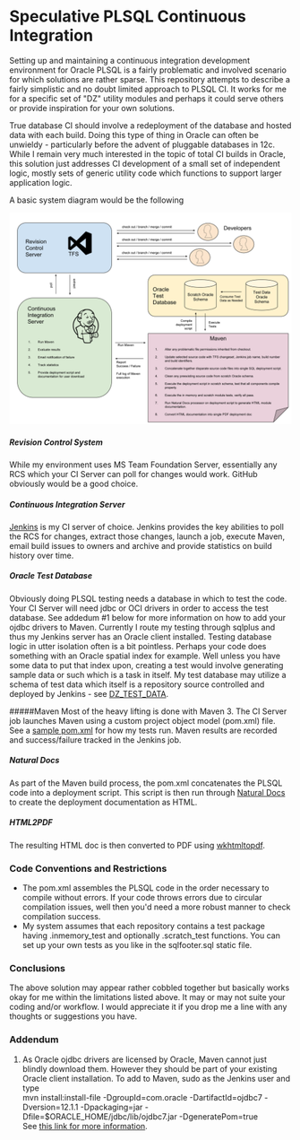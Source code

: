 # Speculative PLSQL Continuous Integration
Setting up and maintaining a continuous integration development environment for Oracle PLSQL is a fairly problematic and involved scenario for which solutions are rather sparse.  This repository attempts to describe a fairly simplistic and no doubt limited approach to PLSQL CI.  It works for me for a specific set of "DZ" utility modules and perhaps it could serve others or provide inspiration for your own solutions.

True database CI should involve a redeployment of the database and hosted data with each build.  Doing this type of thing in Oracle can often be unwieldy - particularly before the advent of pluggable databases in 12c.  While I remain very much interested in the topic of total CI builds in Oracle, this solution just addresses CI development of a small set of independent logic, mostly sets of  generic utility code which functions to support larger application logic.

A basic system diagram would be the following

![PLSQL_CI_Flow](readme1.png)

##### Revision Control System
While my environment uses MS Team Foundation Server, essentially any RCS which your CI Server can poll for changes would work.  GitHub obviously would be a good choice.

##### Continuous Integration Server
[Jenkins](https://jenkins-ci.org/) is my CI server of choice.   Jenkins provides the key abilities to poll the RCS for changes, extract those changes, launch a job, execute Maven, email build issues to owners and archive and provide statistics on build history over time.  

##### Oracle Test Database
Obviously doing PLSQL testing needs a database in which to test the code.  Your CI Server will need jdbc or OCI drivers in order to access the test database.  See addedum #1 below for more information on how to add your ojdbc drivers to Maven.  Currently I route my testing through sqlplus and thus my Jenkins server has an Oracle client installed.  Testing database logic in utter isolation often is a bit pointless.  Perhaps your code does something with an Oracle spatial index for example.  Well unless you have some data to put that index upon, creating a test would involve generating sample data or such which is a task in itself.  My test database may utilize a schema of test data which itself is a repository source controlled and deployed by Jenkins - see [DZ_TEST_DATA](https://github.com/pauldzy/DZ_TESTDATA).

#####Maven
Most of the heavy lifting is done with Maven 3.  The CI Server job launches Maven using a custom project object model (pom.xml) file.  See a [sample pom.xml](/pom.xml) for how my tests run.  Maven results are recorded and success/failure tracked in the Jenkins job.

##### Natural Docs
As part of the Maven build process, the pom.xml concatenates the PLSQL code into a deployment script.  This script is then run through [Natural Docs](http://www.naturaldocs.org/) to create the deployment documentation as HTML.

##### HTML2PDF
The resulting HTML doc is then converted to PDF using [wkhtmltopdf](http://wkhtmltopdf.org/).

### Code Conventions and Restrictions
* The pom.xml assembles the PLSQL code in the order necessary to compile without errors.  If your code throws errors due to circular compilation issues, well then you'd need a more robust manner to check compilation success.<br/>
* My system assumes that each repository contains a test package having .inmemory_test and optionally .scratch_test functions.  You can set up your own tests as you like in the sqlfooter.sql static file.  

### Conclusions
The above solution may appear rather cobbled together but basically works okay for me within the limitations listed above.  It may or may not suite your coding and/or workflow.  I would appreciate it if you drop me a line with any thoughts or suggestions you have.

### Addendum
1. As Oracle ojdbc drivers are licensed by Oracle, Maven cannot just blindly download them.  However they should be part of your existing Oracle client installation.  To add to Maven, sudo as the Jenkins user and type<br/>mvn install:install-file -DgroupId=com.oracle -DartifactId=ojdbc7 -Dversion=12.1.1 -Dpackaging=jar -Dfile=$ORACLE_HOME/jdbc/lib/ojdbc7.jar -DgeneratePom=true<br/>See [this link for more information](http://stackoverflow.com/questions/1074869/find-oracle-jdbc-driver-in-maven-repository). 


